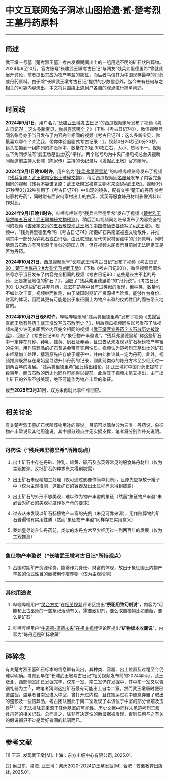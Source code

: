 # 中文互联网兔子洞冰山图拾遗·贰·楚考烈王墓丹药原料

---

## 简述

武王墩一号墓（楚考烈王墓）考古发掘期间出土的一组用途不明的矿石状陪葬物。2024年9至10月，官方账号“长啸武王墩考古日记”与网友“残兵弗里德里希”曾就此展开讨论，前者提出其应为物产丰盈的象征，而后者笃信其为中国现存最早的丹药或丹药原料。由于除“长啸武王墩考古日记”提供的少数信息外，迄今未有任何与之相关的可靠内容流出，本文将只围绕上述用户各自的观点进行简单阐述。

---

## 时间线

**2024年9月1日**，用户名为“[长啸武王墩考古日记](https://m.ixigua.com/user/6835615791)”的西瓜视频账号发布了视频《[考古日记74：这么多新宝贝，你最喜欢哪个？](https://m.ixigua.com/video/7409638218552836658)》（下称《考古日记74》），微信视频号同名账号亦于当日发布了内容完全相同的视频《考古日记74：这么多新宝贝，你最喜欢哪个？关注我，带你体验追剧式考古记录！》。视频0分20秒至0分23秒，镜头拍摄到一组陈列的矿石标本，数量在20到30枚左右，大小、质地不一。视频左下角同步注有“武王墩墓出土⑧”字样。两个账号均为中央广播电视总台央视新闻频道前主持人长啸（陈家传）主持的长纪录片《发掘武王墩》官方账号。

**2024年9月1日晚10时许**，用户名为“[残兵弗里德里希](https://space.bilibili.com/15131783)”的哔哩哔哩账号发布了视频《[残兵复原：武王墩南室出土破碎文物](https://www.bilibili.com/video/BV1HEHeeLErx)》，稍后西瓜视频[同名账号](https://m.ixigua.com/user/2111496481941156)发布了内容完全相同的视频《[残兵不靠谱复原：武王墩南室被盗文物本来面貌#武王墩](https://m.ixigua.com/video/7409677508473258532)》。视频0分27秒至0分32秒引用了《考古日记74》中出现的镜头，配有文字“楚王的丹药 参考何家村丹药”，同时附有西安何家村出土的白英、紫英等服食炼丹材料影像资料以作对比。

**2024年9月1日晚11时许**，哔哩哔哩账号“残兵弗里德里希”发布了视频《[楚考烈王居然嗑五石散？武王墩神秘文物预测](https://www.bilibili.com/video/BV1q5HqeyEFr)》，稍后西瓜视频同名账号发布了内容完全相同的视频《[害死宇文邕的五石散惊现武王墩？中国修仙史要还写了#武王墩](https://m.ixigua.com/video/7409696721258676772)》。视频中，“残兵弗里德里希”称《考古日记74》所摄矿石系南室被盗文物散件，并推测其中一部分为钟乳石或白玛瑙，由此联想到唐代何家村窖藏中的丹药原料，同时猜测五石散亦有可能源于类似的楚国方药，但在视频末尾表示目前尚无法确定其是否为丹药。

**2024年10月21日**，西瓜视频账号“长啸武王墩考古日记”发布了视频《[考古日记90：楚王也炼丹？#大有学问 #武王墩](https://m.ixigua.com/video/7428199404899435045)》（下称《考古日记90》），微信视频号同名账号亦于当日发布了内容完全相同的视频《考古日记90：这些是长生不老的丹药，还是象征地位的矿石？》，回应了“残兵弗里德里希”的“丹药说”。《考古日记90》认为这些矿石并非丹药，过去在楚墓中曾有过类似的发现，但种类、数量均不如此次丰富。视频继而推测，由于战国时期矿产资源相当珍贵，能够作为身份、财富的体现，因而其更有可能是出于象征国土内物产丰盈的仪式性目的而被带入地宫的。

**2024年10月21日晚8时许**，哔哩哔哩账号“残兵弗里德里希”发布了视频《[央视官宣武王墩有丹药？武王墩改写五石散历史？](https://www.bilibili.com/video/BV1UbyLY5EDs)》，稍后西瓜视频同名账号发布了除视频末尾少许无关画面外内容完全相同的视频《[武王墩官宣丹药？五石散历史被改写](https://m.ixigua.com/video/7428202714087031332)》，回应了《考古日记90》的“象征物产丰盈说”。“残兵弗里德里希”称这些矿石中一定存在丹砂、钟乳、雄黄、矾石及赤英，且过去从未发现以矿石标榜物产丰富的先例，用作陪葬品的矿石普遍会带有实用性质。视频认为楚考烈王墓出土的矿石未经精加工处理，猜测原先应存放于罐子中，并由此推论其一定为丹药。此外，视频推测既然存在秦始皇寻访升仙丹药的记录，则此前类似的炼丹方术至少经历过一到两百年的发展。“残兵弗里德里希”因此得出结论，即武王墩将中国丹药史提前了数百年，而五石散的历史也同样可能得以提前。此后其于视频末尾又提出，由于出土矿石的外形不够美观，绝不可能作为物产丰盈的象征。

截至**2025年3月31日**，双方未再就此事件作回应。

---

## 相关讨论

有关楚考烈王墓矿石状陪葬物用途的假说，目前可以简单分为三类：丹药说、象征物产丰盈说及其他用途说。其中部分观点并无实据支撑，笔者将分别作补充说明。

---

### 丹药说（“残兵弗里德里希”所持观点）

1. 出土矿石中存在丹砂、钟乳、雄黄、矾石及赤英等常见的服食炼丹材料（仅为主观推测，这批矿石的种类尚未得到披露）

2. 出土矿石未经精加工处理（仅可通过影像作简单判断），且原先应存放于罐子中（仅为主观推测，这批矿石的容器及出土过程尚未得到披露）

3. 出土矿石的外形不够美观，难以作为物产丰盈的象征（然而“象征物产丰盈”未必会对矿石的美观程度作多严苛的要求）

4. 过去从未发现以矿石标榜物产丰富的先例（未见可靠来源），用作陪葬物的矿石普遍带有实用性质（然而“象征物产丰盈”同样存在实用意义）

5. 秦始皇寻访升仙丹药前，类似的炼丹方术至少经历过一到两百年的发展（仅为主观推测）

---

### 象征物产丰盈说（“长啸武王墩考古日记”所持观点）

1. 战国时期矿产资源珍贵，能够作为身份、财富的体现，故出于象征国土内物产丰盈的仪式性目的而被用作陪葬物（仅为主观推测）

---

### 其他用途说

1. 哔哩哔哩用户“[灵台方丈](https://space.bilibili.com/1681566233)”在[相关视频](https://www.bilibili.com/video/BV1q5HqeyEFr)评论区提出“**祭祀用致幻剂说**”，内容为“可能和上古巫师的一些祭祀活动有关，需要致幻剂，要么取自植物比如蘑菇，要么是矿石”

2. 哔哩哔哩用户“[牛道德-道德未央](https://space.bilibili.com/253700945)”在[相关视频](https://www.bilibili.com/video/BV1UbyLY5EDs)评论区提出“**矿物标本收藏说**”，内容为“炼丹还是矿标收藏”

---

## 碎碎念

有关楚考烈王墓矿石标本的信息鲜有流出，其种类、容器、出土位置及过程至今仍难以明确。考虑到早在“长啸武王墩考古日记”相关视频发布前的2024年5月，武王墩北、西部侧室即已发掘完毕，仅东一室、南二室仍在发掘中，其中东一室又以青铜礼器为主<sup>\[1\]</sup>，故笔者猜测这批矿石最有可能出土自南二室。然而武王墩唐时便已遭盗掘，盗墓者自南室进入中室，曾打开过内棺，且在搬运过程中随意弃置了取出的遗骸及一些陪葬品，考古团队因此于南二室发现了本该位于中室的部分骨殖及玉器<sup>\[2\]</sup>，亦无法排除其来源于其他墓室的可能性。历史文献中同样未见楚考烈王服食丹药的相关记载。总而言之，除非有决定性的新证据被发现，否则任何与之有关的假说都只不过是爱好者间的私语而已。

---

## 参考文献

[1] 王珏. 发现武王墩[M]. 上海：东方出版中心有限公司, 2025.01.

[2] 侯卫东，梁海. 武王墩：亲历2020-2024楚王墓发掘[M]. 合肥：安徽教育出版社, 2025.01.
